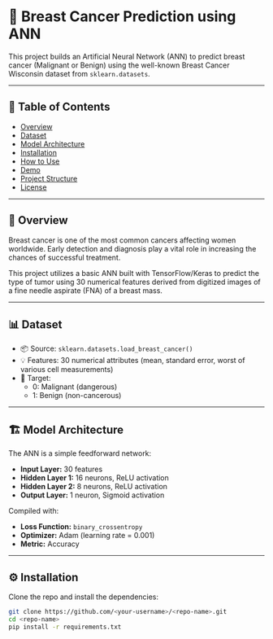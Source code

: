 # 🧠 Breast Cancer Prediction using ANN

This project builds an Artificial Neural Network (ANN) to predict breast cancer (Malignant or Benign) using the well-known Breast Cancer Wisconsin dataset from `sklearn.datasets`.

---

## 📌 Table of Contents

- [Overview](#overview)
- [Dataset](#dataset)
- [Model Architecture](#model-architecture)
- [Installation](#installation)
- [How to Use](#how-to-use)
- [Demo](#demo)
- [Project Structure](#project-structure)
- [License](#license)

---

## 📖 Overview

Breast cancer is one of the most common cancers affecting women worldwide. Early detection and diagnosis play a vital role in increasing the chances of successful treatment.

This project utilizes a basic ANN built with TensorFlow/Keras to predict the type of tumor using 30 numerical features derived from digitized images of a fine needle aspirate (FNA) of a breast mass.

---

## 📊 Dataset

- 📦 Source: `sklearn.datasets.load_breast_cancer()`
- 💡 Features: 30 numerical attributes (mean, standard error, worst of various cell measurements)
- 🎯 Target: 
  - 0: Malignant (dangerous)
  - 1: Benign (non-cancerous)

---

## 🏗️ Model Architecture

The ANN is a simple feedforward network:

- **Input Layer:** 30 features
- **Hidden Layer 1:** 16 neurons, ReLU activation
- **Hidden Layer 2:** 8 neurons, ReLU activation
- **Output Layer:** 1 neuron, Sigmoid activation

Compiled with:
- **Loss Function:** `binary_crossentropy`
- **Optimizer:** Adam (learning rate = 0.001)
- **Metric:** Accuracy

---

## ⚙️ Installation

Clone the repo and install the dependencies:

```bash
git clone https://github.com/<your-username>/<repo-name>.git
cd <repo-name>
pip install -r requirements.txt

